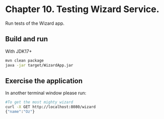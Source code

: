 # Chapter 10. Testing Wizard  Service.

Run tests of the Wizard app.

## Build and run

With JDK17+
```bash
mvn clean package
java -jar target/WizardApp.jar
```

## Exercise the application

In another terminal window please run:
```bash
#To get the most mighty wizard 
curl -X GET http://localhost:8080/wizard
{"name":"Oz"}
```
